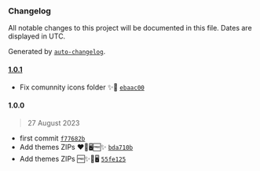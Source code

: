 ### Changelog

All notable changes to this project will be documented in this file. Dates are displayed in UTC.

Generated by [`auto-changelog`](https://github.com/CookPete/auto-changelog).

#### [1.0.1](https://github.com/pigeonposse/iconflow-themes/compare/1.0.0...1.0.1)

- Fix comunnity icons folder ✨🌈 [`ebaac00`](https://github.com/pigeonposse/iconflow-themes/commit/ebaac00712db5fa4e602cc93958eb0dd1858633d)

#### 1.0.0

> 27 August 2023

- first commit [`f77682b`](https://github.com/pigeonposse/iconflow-themes/commit/f77682ba846de74acb6fd835ae53ef1bed7e60a3)
- Add themes ZIPs ♥️🍎🖥🆓✨ [`bda710b`](https://github.com/pigeonposse/iconflow-themes/commit/bda710bfd68e44f017eddd3ed53aba00e3895397)
- Add themes ZIPs 🆓✨🍎🖥 [`55fe125`](https://github.com/pigeonposse/iconflow-themes/commit/55fe1259d533c9d51bc6b12037cf9fb644d492f4)
